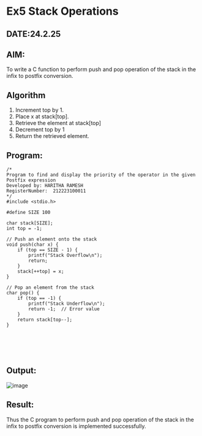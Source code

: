 # Ex5 Stack Operations
## DATE:24.2.25
## AIM:
To write a C function to perform push and pop operation of the stack in the infix to postfix conversion.

## Algorithm
1. Increment top by 1.
2. Place x at stack[top].
3. Retrieve the element at stack[top]
4. Decrement top by 1
5. Return the retrieved element.
 
 

## Program:
```
/*
Program to find and display the priority of the operator in the given Postfix expression
Developed by: HARITHA RAMESH
RegisterNumber:  212223100011
*/
#include <stdio.h>

#define SIZE 100

char stack[SIZE];
int top = -1;

// Push an element onto the stack
void push(char x) {
    if (top == SIZE - 1) {
        printf("Stack Overflow\n");
        return;
    }
    stack[++top] = x;
}

// Pop an element from the stack
char pop() {
    if (top == -1) {
        printf("Stack Underflow\n");
        return -1;  // Error value
    }
    return stack[top--];
}






```

## Output:
![image](https://github.com/user-attachments/assets/2156017b-dda9-484c-9039-153359d18cc9)



## Result:
Thus the C program to perform push and pop operation of the stack in the infix to postfix conversion is implemented successfully.
